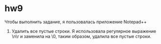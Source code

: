 # hw9
Чтобы выполнить задание, я пользовалась приложение Notepad++
1. Удалить все пустые строки.
Я использовала регулярное выражение \n\r и заменила на \0, таким образом, удалила все пустые строки.
